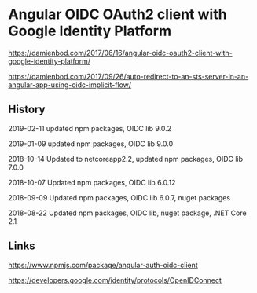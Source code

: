 # Angular OIDC OAuth2 client with Google Identity Platform

https://damienbod.com/2017/06/16/angular-oidc-oauth2-client-with-google-identity-platform/

https://damienbod.com/2017/09/26/auto-redirect-to-an-sts-server-in-an-angular-app-using-oidc-implicit-flow/

## History

2019-02-11 updated npm packages, OIDC lib 9.0.2

2019-01-09 updated npm packages, OIDC lib 9.0.0

2018-10-14 Updated to netcoreapp2.2, updated npm packages, OIDC lib 7.0.0

2018-10-07 Updated npm packages, OIDC lib 6.0.12

2018-09-09 Updated npm packages, OIDC lib 6.0.7, nuget packages

2018-08-22 Updated npm packages, OIDC lib, nuget package, .NET Core 2.1

## Links

https://www.npmjs.com/package/angular-auth-oidc-client

https://developers.google.com/identity/protocols/OpenIDConnect
